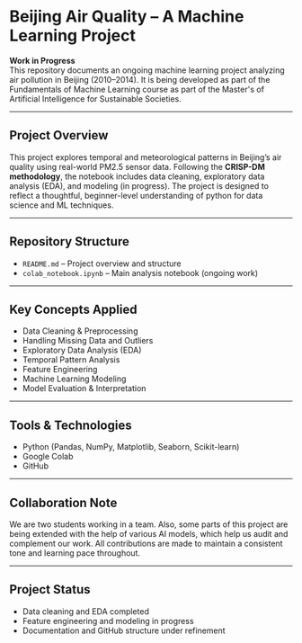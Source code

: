 # Beijing Air Quality – A Machine Learning Project

**Work in Progress**  
This repository documents an ongoing machine learning project analyzing air pollution in Beijing (2010–2014). It is being developed as part of the Fundamentals of Machine Learning course as part of the Master's of Artificial Intelligence for Sustainable Societies. 

---

## Project Overview

This project explores temporal and meteorological patterns in Beijing’s air quality using real-world PM2.5 sensor data. Following the **CRISP-DM methodology**, the notebook includes data cleaning, exploratory data analysis (EDA), and modeling (in progress). The project is designed to reflect a thoughtful, beginner-level understanding of python for data science and ML techniques.

---

## Repository Structure

- `README.md` – Project overview and structure
- `colab_notebook.ipynb` – Main analysis notebook (ongoing work)

---

## Key Concepts Applied

- Data Cleaning & Preprocessing  
- Handling Missing Data and Outliers  
- Exploratory Data Analysis (EDA)  
- Temporal Pattern Analysis  
- Feature Engineering  
- Machine Learning Modeling   
- Model Evaluation & Interpretation 

---

## Tools & Technologies

- Python (Pandas, NumPy, Matplotlib, Seaborn, Scikit-learn)  
- Google Colab  
- GitHub

---

## Collaboration Note

We are two students working in a team. Also, some parts of this project are being extended with the help of various AI models, which help us audit and complement our work. All contributions are made to maintain a consistent tone and learning pace throughout.

---

## Project Status

- Data cleaning and EDA completed  
- Feature engineering and modeling in progress  
- Documentation and GitHub structure under refinement
